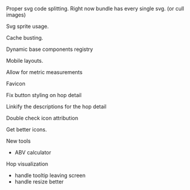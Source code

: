 Proper svg code splitting. Right now bundle has every single svg. (or cull images)

Svg sprite usage.

Cache busting.

Dynamic base components registry

Mobile layouts.

Allow for metric measurements

Favicon

Fix button styling on hop detail

Linkify the descriptions for the hop detail

Double check icon attribution

Get better icons.

New tools
- ABV calculator

Hop visualization
- handle tooltip leaving screen
- handle resize better
